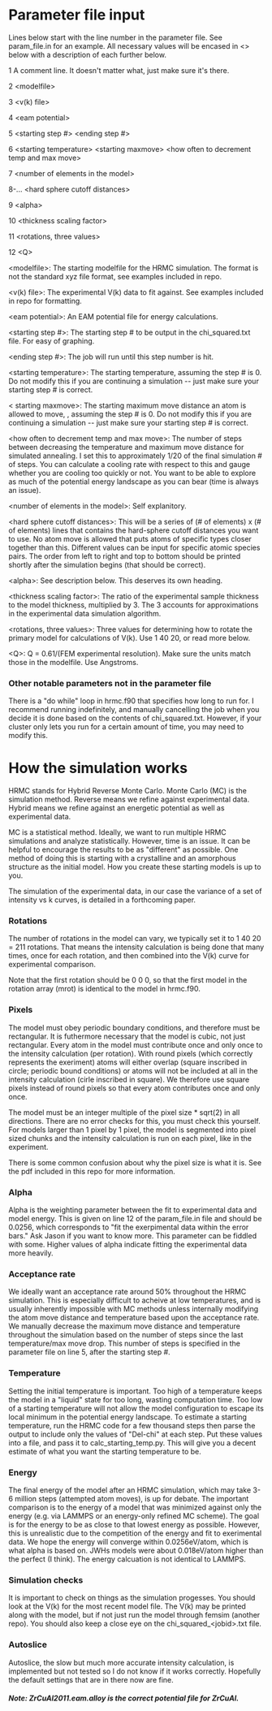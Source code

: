 # Parameter file input
Lines below start with the line number in the parameter file. See param_file.in for an example. All necessary values will be encased in <> below with a description of each further below.

1 A comment line. It doesn't matter what, just make sure it's there.

2 \<modelfile>

3 \<v(k) file>

4 \<eam potential>

5 \<starting step #> \<ending step #>

6 \<starting temperature> \<starting maxmove> \<how often to decrement temp and max move>

7 \<number of elements in the model>

8-... \<hard sphere cutoff distances>

9 \<alpha>

10 \<thickness scaling factor>

11 \<rotations, three values>

12 \<Q>

\<modelfile>:  The starting modelfile for the HRMC simulation. The format is not the standard xyz file format, see examples included in repo.

\<v(k) file>:  The experimental V(k) data to fit against. See examples included in repo for formatting.

\<eam potential>:  An EAM potential file for energy calculations.

\<starting step #>:  The starting step # to be output in the chi_squared.txt file. For easy of graphing.

\<ending step #>:  The job will run until this step number is hit.

\<starting temperature>:  The starting temperature, assuming the step # is 0. Do not modify this if you are continuing a simulation -- just make sure your starting step # is correct.

\< starting maxmove>:  The starting maximum move distance an atom is allowed to move, , assuming the step # is 0. Do not modify this if you are continuing a simulation -- just make sure your starting step # is correct.

\<how often to decrement temp and max move>:  The number of steps between decreasing the temperature and maximum move distance for simulated annealing. I set this to approximately 1/20 of the final simulation # of steps. You can calculate a cooling rate with respect to this and gauge whether you are cooling too quickly or not. You want to be able to explore as much of the potential energy landscape as you can bear (time is always an issue).

\<number of elements in the model>:  Self explanitory.

\<hard sphere cutoff distances>:  This will be a series of (# of elements) x (# of elements) lines that contains the hard-sphere cutoff distances you want to use. No atom move is allowed that puts atoms of specific types closer together than this. Different values can be input for specific atomic species pairs. The order from left to right and top to bottom should be printed shortly after the simulation begins (that should be correct).

\<alpha>:  See description below. This deserves its own heading.

\<thickness scaling factor>:  The ratio of the experimental sample thickness to the model thickness, multiplied by 3. The 3 accounts for approximations in the experimental data simulation algorithm.

\<rotations, three values>:  Three values for determining how to rotate the primary model for calculations of V(k). Use 1 40 20, or read more below.

\<Q>:  Q = 0.61/(FEM experimental resolution). Make sure the units match those in the modelfile. Use Angstroms.

### Other notable parameters not in the parameter file
There is a "do while" loop in hrmc.f90 that specifies how long to run for. I recommend running indefinitely, and manually cancelling the job when you decide it is done based on the contents of chi_squared.txt. However, if your cluster only lets you run for a certain amount of time, you may need to modify this.

# How the simulation works
HRMC stands for Hybrid Reverse Monte Carlo. Monte Carlo (MC) is the simulation method. Reverse means we refine against experimental data. Hybrid means we refine against an energetic potential as well as experimental data.

MC is a statistical method. Ideally, we want to run multiple HRMC simulations and analyze statistically. However, time is an issue. It can be helpful to encourage the results to be as "different" as possible. One method of doing this is starting with a crystalline and an amorphous structure as the initial model. How you create these starting models is up to you.

The simulation of the experimental data, in our case the variance of a set of intensity vs k curves, is detailed in a forthcoming paper.

### Rotations
The number of rotations in the model can vary, we typically set it to 1 40 20 = 211 rotations. That means the intensity calculation is being done that many times, once for each rotation, and then combined into the V(k) curve for experimental comparison.

Note that the first rotation should be 0 0 0, so that the first model in the rotation array (mrot) is identical to the model in hrmc.f90.

### Pixels
The model must obey periodic boundary conditions, and therefore must be rectangular. It is futhermore necessary that the model is cubic, not just rectangular. Every atom in the model must contribute once and only once to the intensity calculation (per rotation). With round pixels (which correctly represents the exeriment) atoms will either overlap (square inscribed in circle; periodic bound conditions) or atoms will not be included at all in the intensity calculation (cirle inscribed in square). We therefore use square pixels instead of round pixels so that every atom contributes once and only once.

The model must be an integer multiple of the pixel size * sqrt(2) in all directions. There are no error checks for this, you must check this yourself. For models larger than 1 pixel by 1 pixel, the model is segmented into pixel sized chunks and the intensity calculation is run on each pixel, like in the experiment.

There is some common confusion about why the pixel size is what it is. See the pdf included in this repo for more information.

### Alpha
Alpha is the weighting parameter between the fit to experimental data and model energy. This is given on line 12 of the param_file.in file and should be 0.0256, which corresponds to "fit the exerpimental data within the error bars." Ask Jason if you want to know more. This parameter can be fiddled with some. Higher values of alpha indicate fitting the experimental data more heavily.

### Acceptance rate
We ideally want an acceptance rate around 50% throughout the HRMC simulation. This is especially difficult to acheive at low temperatures, and is usually inherently impossible with MC methods unless internally modifying the atom move distance and temperature based upon the acceptance rate. We manually decrease the maximum move distance and temperature throughout the simulation based on the number of steps since the last temperature/max move drop. This number of steps is specified in the parameter file on line 5, after the starting step #.

### Temperature
Setting the initial temperature is important. Too high of a temperature keeps the model in a "liquid" state for too long, wasting computation time. Too low of a starting temperature will not allow the model configuration to escape its local minimum in the potential energy landscape. To estimate a starting temperature, run the HRMC code for a few thousand steps then parse the output to include only the values of "Del-chi" at each step. Put these values into a file, and pass it to calc_starting_temp.py. This will give you a decent estimate of what you want the starting temperature to be.

### Energy
The final energy of the model after an HRMC simulation, which may take 3-6 million steps (attempted atom moves), is up for debate. The important comparison is to the energy of a model that was minimized against only the energy (e.g. via LAMMPS or an energy-only refined MC scheme). The goal is for the energy to be as close to that lowest energy as possible. However, this is unrealistic due to the competition of the energy and fit to exerimental data. We hope the energy will converge within 0.0256eV/atom, which is what alpha is based on. JWHs models were about 0.018eV/atom higher than the perfect (I think). The energy calcuation is not identical to LAMMPS.

### Simulation checks
It is important to check on things as the simulation progesses. You should look at the V(k) for the most recent model file. The V(k) may be printed along with the model, but if not just run the model through femsim (another repo). You should also keep a close eye on the chi_squared_\<jobid>.txt file.

### Autoslice
Autoslice, the slow but much more accurate intensity calculation, is implemented but not tested so I do not know if it works correctly. Hopefully the default settings that are in there now are fine.

##### Note: ZrCuAl2011.eam.alloy is the correct potential file for ZrCuAl.
